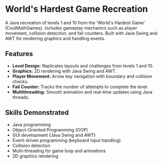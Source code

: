 # World's Hardest Game Recreation

A Java recreation of levels 1 and 10 from the 'World's Hardest Game' (CoolMathGames). Includes gameplay mechanics such as player movement, collision detection, and fail counters. Built with Java Swing and AWT for rendering graphics and handling events.

## Features
- **Level Design:** Replicates layouts and challenges from levels 1 and 10.
- **Graphics:** 2D rendering with Java Swing and AWT.
- **Player Movement:** Arrow key navigation with boundary and collision checks.
- **Fail Counter:** Tracks the number of attempts to complete the level.
- **Multithreading:** Smooth animation and real-time updates using Java threads.

## Skills Demonstrated
- Java programming
- Object-Oriented Programming (OOP)
- GUI development (Java Swing and AWT)
- Event-driven programming (keyboard input handling)
- Collision detection
- Multi-threading for game loop and animations
- 2D graphics rendering
